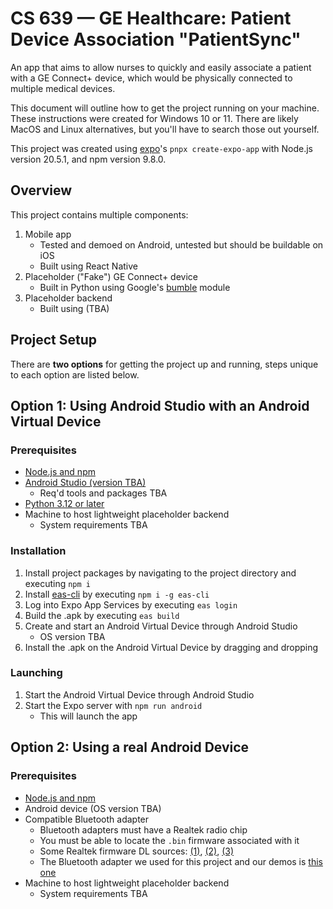 # CS 639 — GE Healthcare: Patient Device Association "PatientSync"

An app that aims to allow nurses to quickly and easily associate a patient with a GE Connect+ device, which would be physically connected to multiple medical devices.

This document will outline how to get the project running on your machine. These instructions were created for Windows 10 or 11. There are likely MacOS and Linux alternatives, but you'll have to search those out yourself.

This project was created using [expo](https://docs.expo.dev/tutorial/create-your-first-app/)'s `pnpx create-expo-app` with Node.js version 20.5.1, and npm version 9.8.0.

## Overview

This project contains multiple components:

1. Mobile app
    - Tested and demoed on Android, untested but should be buildable on iOS
    - Built using React Native
2. Placeholder ("Fake") GE Connect+ device
    - Built in Python using Google's [bumble](https://github.com/google/bumble) module
3. Placeholder backend
    - Built using (TBA)

## Project Setup

There are **two options** for getting the project up and running, steps unique to each option are listed below.

## Option 1: Using Android Studio with an Android Virtual Device

### Prerequisites

- [Node.js and npm](https://nodejs.org/)
- [Android Studio (version TBA)](https://developer.android.com/studio)
  - Req'd tools and packages TBA
- [Python 3.12 or later](https://www.python.org/downloads/)
- Machine to host lightweight placeholder backend
  - System requirements TBA

### Installation

1. Install project packages by navigating to the project directory and executing `npm i`
1. Install [eas-cli](https://expo.dev/tools#cli) by executing `npm i -g eas-cli`
1. Log into Expo App Services by executing `eas login`
1. Build the .apk by executing `eas build`
1. Create and start an Android Virtual Device through Android Studio
    - OS version TBA
1. Install the .apk on the Android Virtual Device by dragging and dropping

### Launching

1. Start the Android Virtual Device through Android Studio
1. Start the Expo server with `npm run android`
    - This will launch the app

## Option 2: Using a real Android Device

### Prerequisites

- [Node.js and npm](https://nodejs.org/)
- Android device (OS version TBA)
- Compatible Bluetooth adapter
  - Bluetooth adapters must have a Realtek radio chip
  - You must be able to locate the `.bin` firmware associated with it
  - Some Realtek firmware DL sources: [(1)](https://git.kernel.org/pub/scm/linux/kernel/git/firmware/linux-firmware.git/plain/rtl_bt), [(2)](https://github.com/Realtek-OpenSource/android_hardware_realtek/raw/rtk1395/bt/rtkbt/Firmware/BT), [(3)](https://anduin.linuxfromscratch.org/sources/linux-firmware/rtl_bt)
  - The Bluetooth adapter we used for this project and our demos is [this one](https://www.amazon.com/dp/B09DMP6T22)
- Machine to host lightweight placeholder backend
  - System requirements TBA
